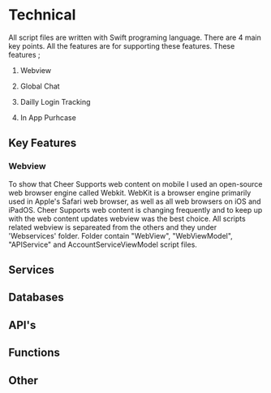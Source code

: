 # Technical

All script files are written with Swift programing language. 
There are 4 main key points. All the features are for supporting these features.  These features ;

 1. Webview 

 2. Global Chat

 3. Dailly Login Tracking

 4. In App Purhcase


## Key Features

### Webview

To show that Cheer Supports web content on mobile I used an open-source web browser engine called Webkit. WebKit is a browser engine primarily used in Apple's Safari web browser, as well as all web browsers on iOS and iPadOS. Cheer Supports web content is changing frequently and to keep up with the web content updates webview was the best choice. All scripts related webview is separeated from the others and they under 'Webservices' folder. Folder contain "WebView", "WebViewModel", "APIService" and AccountServiceViewModel script files. 



## Services 

## Databases

## API's

## Functions

## Other